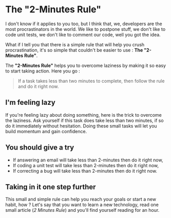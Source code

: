 # The "2-Minutes Rule"

I don't know if it applies to you too, but I think that, we, developers are the most procrastinators in the world. We like to postpone stuff, we don't like to code unit tests, we don't like to comment our code, well you got the idea.

What if I tell you that there is a simple rule that will help you crush procrastination, it's so simple that couldn't be easier to use : **The "2-Minutes Rule"**.

The **"2-Minutes Rule"** helps you to overcome laziness by making it so easy to start taking action. Here you go :

> If a task takes less than two minutes to complete, then follow the rule and do it right now.

## I'm feeling lazy

If you're feeling lazy about doing something, here is the trick to overcome the laziness. Ask yourself if this task does take less than two minutes, if so do it immediately without hesitation. Doing these small tasks will let you build momentum and gain confidence.

## You should give a try

* If answering an email will take less than 2-minutes then do it right now,
* If coding a unit test will take less than 2-minutes then do it right now,
* If correcting a bug will take less than 2-minutes then do it right now.

## Taking in it one step further

This small and simple rule can help you reach your goals or start a new habit, how ? Let's say that you want to learn a new technology, read one small article (*2 Minutes Rule*) and you'll find yourself reading for an hour.